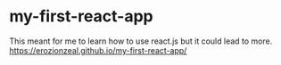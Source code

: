 # my-first-react-app
This meant for me to learn how to use react.js but it could lead to more.
https://erozionzeal.github.io/my-first-react-app/
